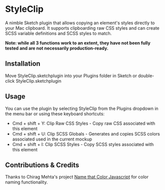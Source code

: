 # StyleClip

A nimble Sketch plugin that allows copying an element's styles directly to your Mac clipboard. It supports clipboarding raw CSS styles and can create SCSS variable definitions and SCSS styles to match.

**Note: while all 3 functions work to an extent, they have not been fully tested and are not necessarily production-ready.**

## Installation

Move StyleClip.sketchplugin into your Plugins folder in Sketch or double-click StyleClip.sketchplugin

## Usage

You can use the plugin by selecting StyleClip from the Plugins dropdown in the menu bar or using these keyboard shortcuts:

* Cmd + shift + Y: Clip Raw CSS Styles - Copy raw CSS associated with this element
* Cmd + shift + U: Clip SCSS Globals - Generates and copies SCSS colors associated used in the current mockup
* Cmd + shift + I: Clip SCSS Styles - Copy SCSS styles associated with this element

## Contributions & Credits

Thanks to Chirag Mehta's project [Name that Color Javascript](http://chir.ag/projects/ntc) for color naming functionality.
